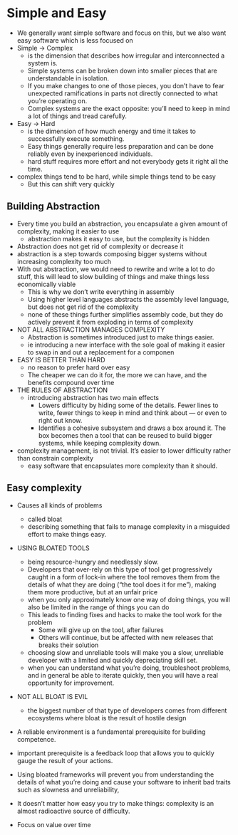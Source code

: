 # Simple and Easy

- We generally want simple software and focus on this, but we also want easy software which is less focused on
- Simple → Complex 
  - is the dimension that describes how irregular and interconnected a system is. 
  - Simple systems can be broken down into smaller pieces that are understandable in isolation. 
  - If you make changes to one of those pieces, you don’t have to fear unexpected ramifications in parts not directly connected to what you’re operating on. 
  - Complex systems are the exact opposite: you’ll need to keep in mind a lot of things and tread carefully.
- Easy → Hard 
  - is the dimension of how much energy and time it takes to successfully execute something. 
  - Easy things generally require less preparation and can be done reliably even by inexperienced individuals.
  - hard stuff requires more effort and not everybody gets it right all the time.
- complex things tend to be hard, while simple things tend to be easy
  - But this can shift very quickly

## Building Abstraction 
- Every time you build an abstraction, you encapsulate a given amount of complexity, making it easier to use
  - abstraction makes it easy to use, but the complexity is hidden
- Abstraction does not get rid of complexity or decrease it
- abstraction is a step towards composing bigger systems without increasing complexity too much
- With out abstraction, we would need to rewrite and write a lot to do stuff, this will lead to slow building of things and make things less economically viable
  - This is why we don’t write everything in assembly
  - Using higher level languages abstracts the assembly level language, but does not get rid of the complexity
  -  none of these things further simplifies assembly code, but they do actively prevent it from exploding in terms of complexity
- NOT ALL ABSTRACTION MANAGES COMPLEXITY
  - Abstraction is sometimes introduced just to make things easier. 
  - ie introducing a new interface with the sole goal of making it easier to swap in and out a replacement for a componen
- EASY IS BETTER THAN HARD
  - no reason to prefer hard over easy
  - The cheaper we can do it for, the more we can have, and the benefits compound over time
- THE RULES OF ABSTRACTION
  - introducing abstraction has two main effects
    - Lowers difficulty by hiding some of the details. Fewer lines to write, fewer things to keep in mind and think about — or even to right out know.
    - Identifies a cohesive subsystem and draws a box around it. The box becomes then a tool that can be reused to build bigger systems, while keeping complexity down.
- complexity management, is not trivial. It’s easier to lower difficulty rather than constrain complexity
  - easy software that encapsulates more complexity than it should.

## Easy complexity
- Causes all kinds of problems
  - called bloat
  - describing something that fails to manage complexity in a misguided effort to make things easy.
- USING BLOATED TOOLS
  - being resource-hungry and needlessly slow.
  - Developers that over-rely on this type of tool get progressively caught in a form of lock-in where the tool removes them from the details of what they are doing (“the tool does it for me”), making them more productive, but at an unfair price
  - when you only approximately know one way of doing things, you will also be limited in the range of things you can do
  - This leads to finding fixes and hacks to make the tool work for the problem 
    - Some will give up on the tool, after failures
    - Others will continue, but be affected with new releases that breaks their solution
  - choosing slow and unreliable tools will make you a slow, unreliable developer with a limited and quickly depreciating skill set.
  -  when you can understand what you’re doing, troubleshoot problems, and in general be able to iterate quickly, then you will have a real opportunity for improvement.
- NOT ALL BLOAT IS EVIL
  -  the biggest number of that type of developers comes from different ecosystems where bloat is the result of hostile design

- A reliable environment is a fundamental prerequisite for building competence.
-  important prerequisite is a feedback loop that allows you to quickly gauge the result of your actions.
- Using bloated frameworks will prevent you from understanding the details of what you’re doing and cause your software to inherit bad traits such as slowness and unreliability, 
-  It doesn’t matter how easy you try to make things: complexity is an almost radioactive source of difficulty.
- Focus on value over time
